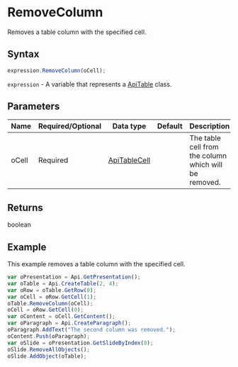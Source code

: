 # RemoveColumn

Removes a table column with the specified cell.

## Syntax

```javascript
expression.RemoveColumn(oCell);
```

`expression` - A variable that represents a [ApiTable](../ApiTable.md) class.

## Parameters

| **Name** | **Required/Optional** | **Data type** | **Default** | **Description** |
| ------------- | ------------- | ------------- | ------------- | ------------- |
| oCell | Required | [ApiTableCell](../../ApiTableCell/ApiTableCell.md) |  | The table cell from the column which will be removed. |

## Returns

boolean

## Example

This example removes a table column with the specified cell.

```javascript editor-
var oPresentation = Api.GetPresentation();
var oTable = Api.CreateTable(2, 4);
var oRow = oTable.GetRow(0);
var oCell = oRow.GetCell(1);
oTable.RemoveColumn(oCell);
oCell = oRow.GetCell(0);
var oContent = oCell.GetContent();
var oParagraph = Api.CreateParagraph();
oParagraph.AddText("The second column was removed.");
oContent.Push(oParagraph);
var oSlide = oPresentation.GetSlideByIndex(0);
oSlide.RemoveAllObjects();
oSlide.AddObject(oTable);
```
